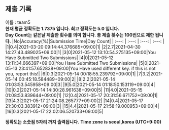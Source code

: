 


  
## 제출 기록  
이름 : team5  
**현재 평균 정확도는 1.7375 입니다. 최고 정확도는 5.0 입니다.**  
**Day Count는 같은날 제출한 횟수를 의미 합니다. 총 제출 횟수는 100번으로 제한 됩니다.**
|No|Accuracy(%)|Submission Time|Day Count|
| :---: | :---: | :---: | :---: |
|1|0.4|2021-03-20 09:14:44.376685+09:00|1|
|2|2.7|2021-04-30 14:27:43.489025+09:00|1|
|3|0|2021-05-12 13:10:54.275135+09:00|You Have Submitted Two Submissions|
|4|0|2021-05-12 13:11:34.666397+09:00|You Have Submitted Two Submissions|
|5|0|2021-05-13 23:41:57.652838+09:00|You Have used different key. if this is not you, report this!|
|6|0.3|2021-05-14 00:18:55.239792+09:00|1|
|7|3.2|2021-05-14 00:45:18.584489+09:00|2|
|8|2.2|2021-05-14 01:03:53.545958+09:00|3|
|9|5.0|2021-05-14 01:18:50.153119+09:00|4|
|10|0.2|2021-05-14 14:30:28.961638+09:00|5|
|11|4.0|2021-05-15 01:08:53.839644+09:00|1|
|12|0.4|2021-05-17 20:31:56.671752+09:00|1|
|13|4.3|2021-05-17 21:24:08.265777+09:00|2|
|14|0.4|2021-05-17 21:30:03.383912+09:00|3|
|15|4.4|2021-05-17 21:58:19.000953+09:00|4|
|16|0.3|2021-05-17 22:02:06.520733+09:00|5|


**정확도는 소숫점 5자리 까지 출력됩니다.**
**Time zone is seoul,korea (UTC+9:00)**
